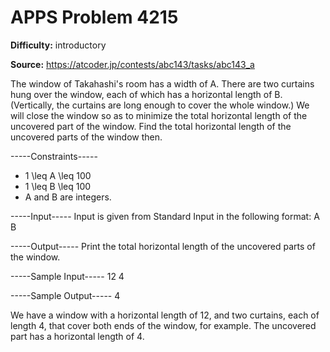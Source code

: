 # APPS Problem 4215

**Difficulty:** introductory

**Source:** https://atcoder.jp/contests/abc143/tasks/abc143_a

The window of Takahashi's room has a width of A. There are two curtains hung over the window, each of which has a horizontal length of B. (Vertically, the curtains are long enough to cover the whole window.)
We will close the window so as to minimize the total horizontal length of the uncovered part of the window.
Find the total horizontal length of the uncovered parts of the window then.

-----Constraints-----
 - 1 \leq A \leq 100
 - 1 \leq B \leq 100
 - A and B are integers.

-----Input-----
Input is given from Standard Input in the following format:
A B

-----Output-----
Print the total horizontal length of the uncovered parts of the window.

-----Sample Input-----
12 4

-----Sample Output-----
4

We have a window with a horizontal length of 12, and two curtains, each of length 4, that cover both ends of the window, for example. The uncovered part has a horizontal length of 4.
